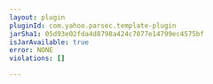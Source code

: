 ```yaml
---
layout: plugin
pluginId: com.yahoo.parsec.template-plugin
jarSha1: 05d93e02fda4d8798a424c7077e14799ec4575bf
isJarAvailable: true
error: NONE
violations: []

---
```


